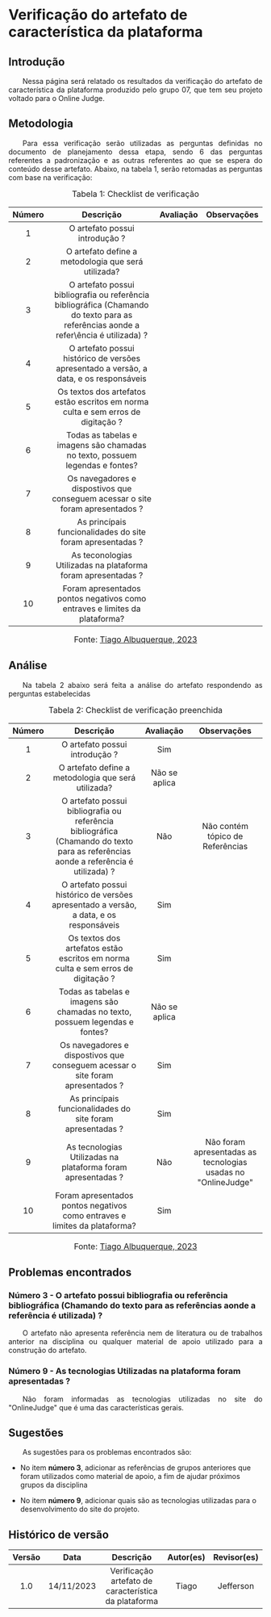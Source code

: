 # Verificação do artefato de característica da plataforma
## Introdução 
<p align="justify">&emsp;&emsp;Nessa página será relatado os resultados da verificação do artefato de característica da plataforma produzido pelo grupo 07, que tem seu projeto voltado para o Online Judge.</p>

## Metodologia
<p align="justify">&emsp;&emsp;Para essa verificação serão utilizadas as perguntas definidas no documento de planejamento dessa etapa, sendo 6 das perguntas referentes a padronização e as outras referentes ao que se espera do conteúdo desse artefato. Abaixo, na tabela 1, serão retomadas as perguntas com base na verificação:</p>

<font size="3"><p style="text-align: center"> Tabela 1: Checklist de verificação </p> </font>

<center>

| Número | Descrição | Avaliação | Observações | 
| :----: | :-------: | :-------: | :--------: | 
| 1 | O artefato possui introdução ?| |  |
| 2 | O artefato define a metodologia que será utilizada? | | |
| 3 | O artefato possui bibliografia ou referência bibliográfica (Chamando do texto para as referências aonde a refer\ência é utilizada) ?| | |
| 4 | O artefato possui histórico de versões apresentado a versão, a data, e os responsáveis | | |
| 5 | Os textos dos artefatos estão escritos em norma culta e sem erros de digitação ? | | |
| 6 | Todas as tabelas e imagens são chamadas no texto, possuem legendas e fontes? | | |
| 7 | Os navegadores e dispostivos que conseguem acessar o site foram apresentados ? | | 
| 8 | As princípais funcionalidades do site foram apresentadas ? | | 
| 9 | As teconologias Utilizadas na plataforma foram apresentadas ? | | 
| 10 | Foram apresentados pontos negativos como entraves e limites da plataforma? | | 


</center>

<font size="3"><p style="text-align: center"> Fonte: <a href="https://github.com/Tiago1604" target="_blanck">Tiago Albuquerque, 2023</a> </p> </font>

## Análise
<p align="justify">&emsp;&emsp;Na tabela 2 abaixo será feita a análise do artefato respondendo as perguntas estabelecidas</p>

<font size="3"><p style="text-align: center"> Tabela 2: Checklist de verificação preenchida </p> </font>

<center>

| Número | Descrição | Avaliação | Observações | 
| :----: | :-------: | :-------: | :--------: | 
| 1 | O artefato possui introdução ?|Sim |  |
| 2 | O artefato define a metodologia que será utilizada? | Não se aplica |  |
| 3 | O artefato possui bibliografia ou referência bibliográfica (Chamando do texto para as referências aonde a referência é utilizada) ?| Não | Não contém tópico de Referências  |
| 4 | O artefato possui histórico de versões apresentado a versão, a data, e os responsáveis |Sim | |
| 5 | Os textos dos artefatos estão escritos em norma culta e sem erros de digitação ? |Sim | |
| 6 | Todas as tabelas e imagens são chamadas no texto, possuem legendas e fontes? |Não se aplica |  |
| 7 | Os navegadores e dispostivos que conseguem acessar o site foram apresentados ? | Sim| |
| 8 | As princípais funcionalidades do site foram apresentadas ? |Sim | |
| 9 | As tecnologias Utilizadas na plataforma foram apresentadas ? |Não| Não foram apresentadas as tecnologias usadas no "OnlineJudge" |
| 10 | Foram apresentados pontos negativos como entraves e limites da plataforma? |Sim | |

</center>

<font size="3"><p style="text-align: center"> Fonte: <a href="https://github.com/Tiago1604" target="_blanck">Tiago Albuquerque, 2023</a> </p> </font>

## Problemas encontrados
### Número 3 - O artefato possui bibliografia ou referência bibliográfica (Chamando do texto para as referências aonde a referência é utilizada) ?
<p align="justify">&emsp;&emsp;O artefato não apresenta referência nem de literatura ou de trabalhos anterior na disciplina ou qualquer material de apoio utilizado para a construção do artefato.</p>

### Número 9 - As tecnologias Utilizadas na plataforma foram apresentadas ?
<p align="justify">&emsp;&emsp;Não foram informadas as tecnologias utilizadas no site do "OnlineJudge" que é uma das características gerais. </p>

## Sugestões
<p align="justify">&emsp;&emsp;As sugestões para os problemas encontrados são:</p>

 - No item <b>número 3</b>, adicionar as referências de grupos anteriores que foram utilizados como material de apoio, a fim de ajudar próximos grupos da disciplina

 - No item <b>número 9</b>, adicionar quais são as tecnologias utilizadas para o desenvolvimento do site do projeto.


## Histórico de versão

| Versão |    Data    |      Descrição       |  Autor(es) | Revisor(es) |
| :----: | :--------: | :------------------: | :-----: | :-----: |
|  1.0   | 14/11/2023 | Verificação artefato de característica da plataforma | Tiago |Jefferson |